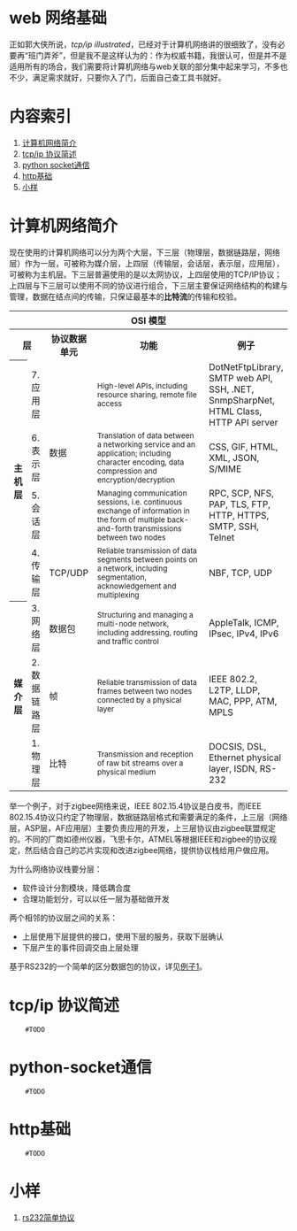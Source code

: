 # web 网络基础

正如郭大侠所说，*tcp/ip illustrated*，已经对于计算机网络讲的很细致了，没有必要再“班门弄斧”，但是我不是这样认为的：作为权威书籍，我很认可，但是并不是适用所有的场合，我们需要将计算机网络与web关联的部分集中起来学习，不多也不少，满足需求就好，只要你入了门，后面自己查工具书就好。

# 内容索引

1. [计算机网络简介](#计算机网络简介)
2. [tcp/ip 协议简述](#tcp/ip-协议简述)
3. [python socket通信](#python-socket通信)
4. [http基础](#http基础)
5. [小样](#小样)

# 计算机网络简介

现在使用的计算机网络可以分为两个大层，下三层（物理层，数据链路层，网络层）作为一层，可被称为媒介层，上四层（传输层，会话层，表示层，应用层），可被称为主机层。下三层普遍使用的是以太网协议，上四层使用的TCP/IP协议；上四层与下三层可以使用不同的协议进行组合，下三层主要保证网络结构的构建与管理，数据在结点间的传输，只保证最基本的**比特流**的传输和校验。

<table style="margin: 1em auto 1em auto;">

<tr>
<th colspan="5">OSI 模型</th>
</tr>

<tr>
<th colspan="2">层</th>
<th>协议数据单元</th>
<th style="width:30em;">功能</th>
<th>例子</th>
</tr>

<tr>
<th rowspan="4">主机层</th>
<td>7. 应用层</td>
<td  rowspan="3">数据</td>
<td><small>High-level APIs, including resource sharing, remote file access</small></td>
<td>DotNetFtpLibrary, SMTP web API, SSH, .NET, SnmpSharpNet, HTML Class, HTTP API server</td>
</tr>

<tr>
<td>6. 表示层</td>
<td><small>Translation of data between a networking service and an application; including character encoding, data compression and encryption/decryption</small></td>
<td>CSS, GIF, HTML, XML, JSON, S/MIME</td>
</tr>

<tr>
<td>5. 会话层</td>
<td><small>Managing communication sessions, i.e. continuous exchange of information in the form of multiple back-and-forth transmissions between two nodes</small></td>
<td>RPC, SCP, NFS, PAP, TLS, FTP, HTTP, HTTPS, SMTP, SSH, Telnet</td>
</tr>

<tr>
<td>4. 传输层</td>
<td>TCP/UDP</td>
<td><small>Reliable transmission of data segments between points on a network, including segmentation, acknowledgement and multiplexing</small></td>
<td>NBF, TCP, UDP</td>
</tr>

<tr>
<th rowspan="3">媒介层</th>
<td>3. 网络层</td>
<td>数据包</td>
<td><small>Structuring and managing a multi-node network, including addressing, routing and traffic control</small></td>
<td>AppleTalk, ICMP, IPsec, IPv4, IPv6</td>
</tr>

<tr>
<td>2. 数据链路层</td>
<td>帧</td>
<td><small>Reliable transmission of data frames between two nodes connected by a physical layer</small></td>
<td>IEEE 802.2, L2TP, LLDP, MAC, PPP, ATM, MPLS</td>
</tr>

<tr>
<td>1. 物理层</td>
<td>比特</td>
<td><small>Transmission and reception of raw bit streams over a physical medium</small></td>
<td>DOCSIS, DSL, Ethernet physical layer, ISDN, RS-232</td>
</tr>

</table>

举一个例子，对于zigbee网络来说，IEEE 802.15.4协议是白皮书，而IEEE 802.15.4协议只约定了物理层，数据链路层格式和需要满足的条件，上三层（网络层，ASP层，AF应用层）主要负责应用的开发，上三层协议由zigbee联盟规定的。不同的厂商如德州仪器，飞思卡尔，ATMEL等根据IEEE和zigbee的协议规定，然后结合自己的芯片实现和改进zigbee网络，提供协议栈给用户做应用。

为什么网络协议栈要分层：

+ 软件设计分割模块，降低耦合度
+ 合理功能划分，可以以任一层为基础做开发

两个相邻的协议层之间的关系：

+ 上层使用下层提供的接口，使用下层的服务，获取下层确认
+ 下层产生的事件回调交由上层处理

基于RS232的一个简单的区分数据包的协议，详见[例子1][1]。


# tcp/ip 协议简述

        #TODO

# python-socket通信

        #TODO

# http基础

        #TODO

# 小样

1. [rs232简单协议][1]

[1]: ./static/demo/rs-232-protocol.md